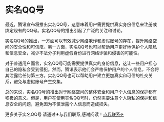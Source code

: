 # 实名QQ号

最近，腾讯宣布将推出实名QQ号，这意味着用户需要提供真实身份信息来注册或绑定现有的QQ号。实名QQ号的推出引起了广泛的关注和讨论。

实名QQ号的推出，一方面可以有效减少网络欺诈和虚假账号的存在，提升网络空间的安全性和可信度。另一方面，实名QQ号也可以帮助用户更好地保护个人隐私和信息安全，减少不法分子利用虚假身份进行网络诈骗和侵害的可能性。

对于普通用户而言，实名QQ号可能需要提供真实的身份信息，这让一些用户担心自己的隐私会受到侵犯。然而，腾讯表示他们会严格保护用户的个人信息，不会将其泄露给任何第三方。实名QQ号也可以帮助用户建立更加真实和可信的社交关系，避免与虚假账号产生交集。

总的来说，实名QQ号的推出对于网络空间的整体安全和用户个人信息的保护都有积极的意义。但是，用户在使用实名QQ号时，仍然需要注意个人隐私的保护和信息安全的问题，避免因为不慎泄露个人信息而造成损失。

更多关于实名QQ号 请通过✈与我们联系,感谢阅读！[点我联系✈](https://help.k02.cc)